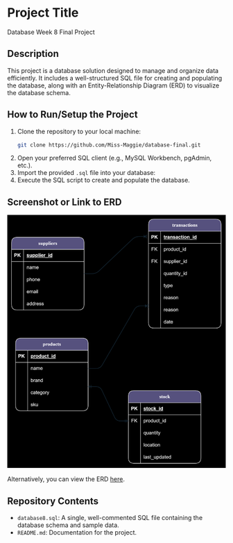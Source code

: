 # Project Title

Database Week 8 Final Project

## Description

This project is a database solution designed to manage and organize data efficiently. It includes a well-structured SQL file for creating and populating the database, along with an Entity-Relationship Diagram (ERD) to visualize the database schema.

## How to Run/Setup the Project

1. Clone the repository to your local machine:
    ```bash
    git clone https://github.com/Miss-Maggie/database-final.git
    ```
2. Open your preferred SQL client (e.g., MySQL Workbench, pgAdmin, etc.).
3. Import the provided `.sql` file into your database:
4. Execute the SQL script to create and populate the database.

## Screenshot or Link to ERD
![alt text](image-1.png)

Alternatively, you can view the ERD [here](https://drive.google.com/file/d/11nhJVg3looFSwJPkhiCNZbPK2vo57Ii4/view?usp=sharing).

## Repository Contents

- `database8.sql`: A single, well-commented SQL file containing the database schema and sample data.
- `README.md`: Documentation for the project.
